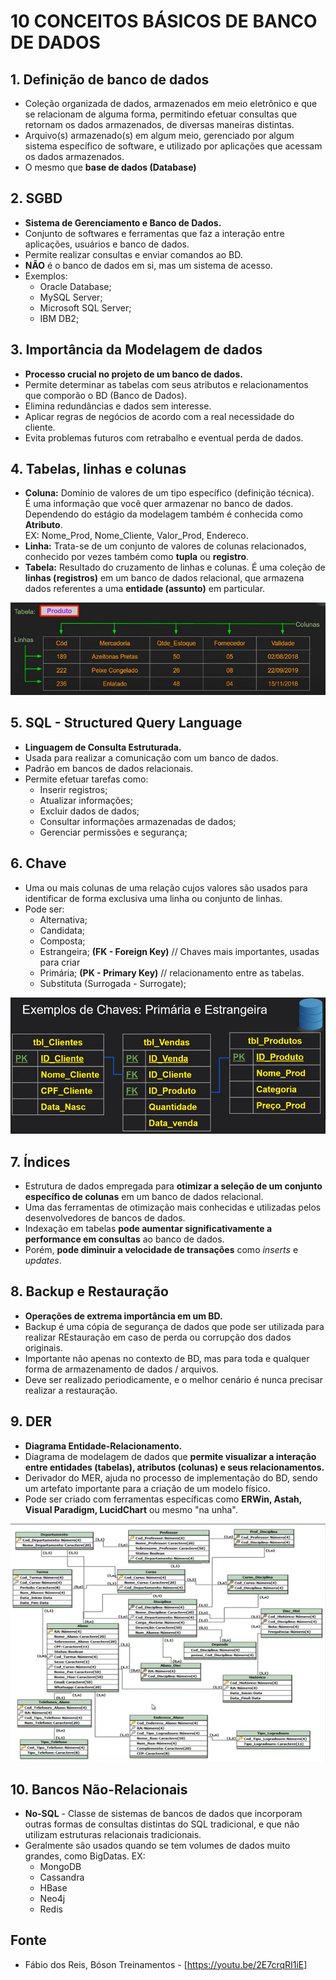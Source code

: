 # 10 CONCEITOS BÁSICOS DE BANCO DE DADOS

## 1. Definição de banco de dados

- Coleção organizada de dados, armazenados em meio eletrônico e que se relacionam de alguma forma, permitindo efetuar consultas que retornam os dados armazenados, de diversas maneiras distintas.
- Arquivo(s) armazenado(s) em algum meio, gerenciado por algum sistema específico de software, e utilizado por aplicações que acessam os dados armazenados.
- O mesmo que **base de dados (Database)**

## 2. SGBD

- **Sistema de Gerenciamento e Banco de Dados.**
- Conjunto de softwares e ferramentas que faz a interação entre aplicações, usuários e banco de dados.
- Permite realizar consultas e enviar comandos ao BD.
- **NÃO** é o banco de dados em si, mas um sistema de acesso.
- Exemplos:
  - Oracle Database;
  - MySQL Server;
  - Microsoft SQL Server;
  - IBM DB2;

## 3. Importância da Modelagem de dados

- **Processo crucial no projeto de um banco de dados.**
- Permite determinar as tabelas com seus atributos e relacionamentos que comporão o BD (Banco de Dados).
- Elimina redundâncias e dados sem interesse.
- Aplicar regras de negócios de acordo com a real necessidade do cliente.
- Evita problemas futuros com retrabalho e eventual perda de dados.

## 4. Tabelas, linhas e colunas

- **Coluna:** Domínio de valores de um tipo específico (definição técnica).  
É uma informação que você quer armazenar no banco de dados.  
Dependendo do estágio da modelagem também é conhecida como **Atributo**.  
EX: Nome_Prod, Nome_Cliente, Valor_Prod, Endereco.
- **Linha:** Trata-se de um conjunto de valores de colunas relacionados, conhecido por vezes também como **tupla** ou **registro**.  
- **Tabela:** Resultado do cruzamento de linhas e colunas. É uma coleção de **linhas (registros)** em um banco de dados relacional, que armazena dados referentes a uma **entidade (assunto)** em particular.  

![Exemplo](./img/exemplo-tabela.png)

## 5. SQL - Structured Query Language

- **Linguagem de Consulta Estruturada.**
- Usada para realizar a comunicação com um banco de dados.
- Padrão em bancos de dados relacionais.
- Permite efetuar tarefas como:
  - Inserir registros;
  - Atualizar informações;
  - Excluir dados de dados;
  - Consultar informações armazenadas de dados;
  - Gerenciar permissões e segurança;

## 6. Chave

- Uma ou mais colunas de uma relação cujos valores são usados para identificar de forma exclusiva uma linha ou conjunto de linhas.
- Pode ser:
  - Alternativa;
  - Candidata;
  - Composta;
  - Estrangeira; **(FK - Foreign Key)** // Chaves mais importantes, usadas para criar
  - Primária; **(PK - Primary Key)**   //  relacionamento entre as tabelas.
  - Substituta (Surrogada - Surrogate);

![Exemplo](./img/exemplo-chaves.png)

## 7. Índices

- Estrutura de dados empregada para **otimizar a seleção de um conjunto específico de colunas** em um banco de dados relacional.
- Uma das ferramentas de otimização mais conhecidas e utilizadas pelos desenvolvedores de bancos de dados.
- Indexação em tabelas **pode aumentar significativamente a performance em consultas** ao banco de dados.
- Porém, **pode diminuir a velocidade de transações** como *inserts* e *updates*.

## 8. Backup e Restauração

- **Operações de extrema importância em um BD.**
- Backup é uma cópia de segurança de dados que pode ser utilizada para realizar REstauração em caso de perda ou corrupção dos dados originais.
- Importante não apenas no contexto de BD, mas para toda e qualquer forma de armazenamento de dados / arquivos.
- Deve ser realizado periodicamente, e o melhor cenário é nunca precisar realizar a restauração.

## 9. DER

- **Diagrama Entidade-Relacionamento.**
- Diagrama de modelagem de dados que **permite visualizar a interação entre entidades (tabelas), atributos (colunas) e seus relacionamentos.**
- Derivador do MER, ajuda no processo de implementação do BD, sendo um artefato importante para a criação de um modelo físico.
- Pode ser criado com ferramentas específicas como **ERWin, Astah, Visual Paradigm, LucidChart** ou mesmo "na unha".

![Exemplo](./img/exemplo-der.png)

## 10. Bancos Não-Relacionais

- **No-SQL** - Classe de sistemas de bancos de dados que incorporam outras formas de consultas distintas do SQL tradicional, e que não utilizam estruturas relacionais tradicionais.
- Geralmente são usados quando se tem volumes de dados muito grandes, como BigDatas.
EX:
  - MongoDB
  - Cassandra
  - HBase
  - Neo4j
  - Redis

## Fonte

- Fábio dos Reis, Bóson Treinamentos - [https://youtu.be/2E7crqRI1iE]
